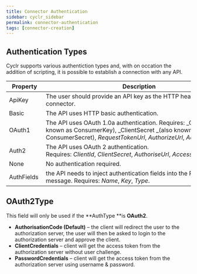 ```yaml
---
title: Connector Authentication
sidebar: cyclr_sidebar
permalink: connector-authentication
tags: [connector-creation]
---
```


## Authentication Types

Cyclr supports various authentiction types and, with on occation the addition of scripting, it is possible to establish a connection with any API.

| Property | Description |
| --- | --- |
| ApiKey | The user should provide an API key as the HTTP header for the connector.|
| Basic  | The API uses HTTP basic authentication. |
| OAuth1 | The API uses OAuth 1.0a authentication. Requires: _ClientId _(also known as ConsumerKey), _ClientSecret _(also known as ConsumerSecret), _RequestTokenUrl_, _AuthorizeUrl_, _AccessTokenUrl_.|
| Auth2 | The API uses OAuth 2 authentication. Requires: _ClientId_, _ClientSecret_, _AuthoriseUrl_, _AccessTokenUrl_. |
| None | No authentication required.|
| AuthFields | the API needs to inject authentication fields into the POST message. Requires: _Name_, _Key_, _Type_. |

OAuth2Type
----------

This field will only be used if the **AuthType **is **OAuth2**.

*   **AuthorisationCode (Default)** – the client will redirect the user to the authorization server, the user will then be asked to login to the authorization server and approve the client.
*   **ClientCredentials** – client will get the access token from the authorization server without user challenge.
*   **PasswordCredentials** – client will get the access token from the authorization server using username & password.

